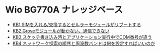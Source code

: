 # Wio BG770A ナレッジベース

* [KB1 SIMを入れる/交換するとセルラーモジュールがリブートする](kb/kb1.md)
* [KB2 Groveモジュールが動かない、通信できない](kb/kb2.md)
* [KB3 スケッチ書き込み時とアプリケーション実行中でCOM番号が違う](kb/kb3.md)
* [KB4 ネットワーク探索の順序と周波数バンドは何を設定すればいいのか](kb/kb4.md)
